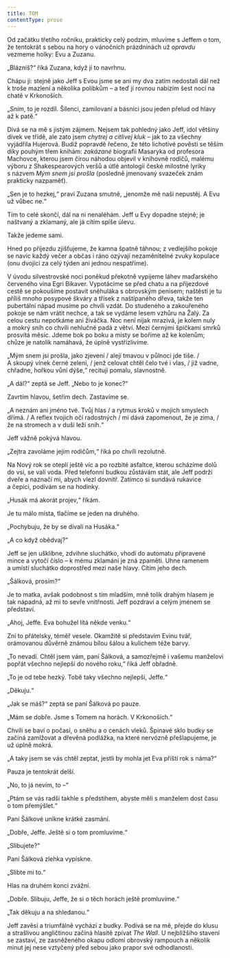 ```yaml
---
title: TOM
contentType: prose
---
```


Od začátku třetího ročníku, prakticky celý podzim, mluvíme s Jeffem o tom, že tentokrát s sebou na hory o vánočních prázdninách už _opravdu_ vezmeme holky: Evu a Zuzanu.

„Blázníš?“ říká Zuzana, když jí to navrhnu.

Chápu ji: stejně jako Jeff s Evou jsme se ani my dva zatím nedostali dál než k troše mazlení a několika polibkům – a teď jí rovnou nabízím šest nocí na chatě v Krkonoších.

„_Sním_, to je rozdíl. Šílenci, zamilovaní a básníci jsou jeden přelud od hlavy až k patě.“

Dívá se na mě s jistým zájmem. Nejsem tak pohledný jako Jeff, idol většiny dívek ve třídě, ale zato jsem _chytrej a citlivej kluk_ – jak to za všechny vyjádřila Hujerová. Budiž popravdě řečeno, že této lichotivé pověsti se těším díky pouhým třem knihám: _zakázané_ biografii Masaryka od profesora Machovce, kterou jsem čirou náhodou objevil v knihovně rodičů, malému výboru z Shakespearových veršů a útlé antologii české milostné lyriky s názvem _Mým snem jsi prošla_ (posledně jmenovaný svazeček znám prakticky nazpaměť).

„Sen je to hezkej,“ praví Zuzana smutně, „jenomže mě naši nepustěj. A Evu už vůbec ne.“

Tím to celé skončí, dál na ni nenaléhám. Jeff u Evy dopadne stejně; je naštvaný a zklamaný, ale já cítím spíše úlevu.

Takže jedeme sami.

Hned po příjezdu zjišťujeme, že kamna špatně táhnou; z vedlejšího pokoje se navíc každý večer a občas i ráno ozývají nezaměnitelné zvuky kopulace (onu dvojici za celý týden ani jednou nespatříme).

V úvodu silvestrovské noci poněkud překotně vypijeme láhev maďarského červeného vína Egri Bikaver. Vypotácíme se před chatu a na příjezdové cestě se pokoušíme postavit sněhuláka s obrovským penisem; naštěstí je tu příliš mnoho posypové škváry a třísek z naštípaného dřeva, takže ten pubertální nápad musíme po chvíli vzdát. Do studeného a zakouřeného pokoje se nám vrátit nechce, a tak se vydáme lesem vzhůru na Žalý. Za celou cestu nepotkáme ani živáčka. Noc není nijak mrazivá, je kolem nuly a mokrý sníh co chvíli nehlučně padá z větví. Mezi černými špičkami smrků prosvítá měsíc. Jdeme bok po boku a místy se boříme až ke kolenům; chůze je natolik namáhavá, že úplně vystřízlivíme.

„Mým snem jsi prošla, jako zjevení / alejí tmavou v půlnoci jde tiše. / A skoupý vínek černé zeleni, / jenž celovat chtěl čelo tvé i vlas, / již vadne, chřadne, hořkou vůní dýše,“ recituji pomalu, slavnostně.

„A dál?“ zeptá se Jeff. „Nebo to je konec?“

Zavrtím hlavou, šetřím dech. Zastavíme se.

„A neznám ani jméno tvé. Tvůj hlas / a rytmus kroků v mojich smyslech dřímá. / A reflex tvojich očí radostných / mi dává zapomenout, že je zima, / že na stromech a v duši leží sníh.“

Jeff vážně pokývá hlavou.

„Zejtra zavoláme jejím rodičům,“ říká po chvíli rezolutně.

  

Na Nový rok se oteplí ještě víc a po rozbité asfaltce, kterou scházíme dolů do vsi, se valí voda. Před telefonní budkou zůstávám stát, ale Jeff podrží dveře a naznačí mi, abych vlezl dovnitř. Zatímco si sundává rukavice a čepici, podívám se na hodinky.

„Husák má akorát projev,“ říkám.

Je tu málo místa, tlačíme se jeden na druhého.

„Pochybuju, že by se dívali na Husáka.“

„A co když obědvaj?“

Jeff se jen ušklíbne, zdvihne sluchátko, vhodí do automatu připravené mince a vytočí číslo – k mému zklamání je zná zpaměti. Uhne ramenem a umístí sluchátko doprostřed mezi naše hlavy. Cítím jeho dech.

„Šálková, prosím?“

Je to matka, avšak podobnost s tím mladším, mně tolik drahým hlasem je tak nápadná, až mi to sevře vnitřnosti. Jeff pozdraví a celým jménem se představí.

„Ahoj, Jeffe. Eva bohužel lítá někde venku.“

Zní to přátelsky, téměř vesele. Okamžitě si představím Evinu tvář, orámovanou důvěrně známou bílou šálou a kulichem téže barvy.

„To nevadí. Chtěl jsem vám, paní Šálková, a samozřejmě i vašemu manželovi popřát všechno nejlepší do nového roku,“ říká Jeff obřadně.

„To je od tebe hezký. Tobě taky všechno nejlepší, Jeffe.“

„Děkuju.“

„Jak se máš?“ zeptá se paní Šálková po pauze.

„Mám se dobře. Jsme s Tomem na horách. V Krkonoších.“

Chvíli se baví o počasí, o sněhu a o cenách vleků. Špinavé sklo budky se začíná zamlžovat a dřevěná podlážka, na které nervózně přešlapujeme, je už úplně mokrá.

„A taky jsem se vás chtěl zeptat, jestli by mohla jet Eva příští rok s náma?“

Pauza je tentokrát delší.

„No, to já nevím, to –“

„Ptám se vás radši takhle s předstihem, abyste měli s manželem dost času o tom přemýšlet.“

Paní Šálkové unikne krátké zasmání.

„Dobře, Jeffe. Ještě si o tom promluvíme.“

„Slibujete?“

Paní Šálková zlehka vypískne.

„Slibte mi to.“

Hlas na druhém konci zvážní.

„Dobře. Slibuju, Jeffe, že si o těch horách ještě promluvíme.“

„Tak děkuju a na shledanou.“

Jeff zavěsí a triumfálně vychází z budky. Podívá se na mě, přejde do klusu a strašlivou angličtinou začíná hlasitě zpívat _The Wall_. U nejbližšího stavení se zastaví, ze zasněženého okapu odlomí obrovský rampouch a několik minut jej nese vztyčený před sebou jako prapor své odhodlanosti.
